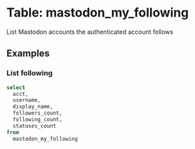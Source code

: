# Table: mastodon_my_following

List Mastodon accounts the authenticated account follows

## Examples

### List following

```sql
select
  acct,
  username,
  display_name,
  followers_count,
  following_count,
  statuses_count
from
  mastodon_my_following
```
